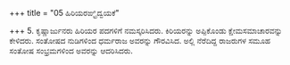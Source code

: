 +++
title = "05 ಹಿರಿಯರಙ್ಘ್ರಿದ್ವಯಕೆ"

+++
5. ಕೃಷ್ಣಾರ್ಜುನರು ಹಿರಿಯರ ಪದಗಳಿಗೆ ನಮಸ್ಕರಿಸಿದರು. ಕಿರಿಯರನ್ನು ಅಪ್ಪಿಕೊಂಡು ಕ್ಷೇಮಸಮಾಚಾರವನ್ನು ಕೇಳಿದರು. ಸಂತೋಷದ ನುಡಿಗಳಿಂದ ಧರ್ಮರಾಜ ಅವರನ್ನು ಗೌರವಿಸಿದ. ಅಲ್ಲಿ ನೆರೆದಿದ್ದ ರಾಜರುಗಳ ಸಮೂಹ ಸಂತೋಷ ಸಂಭ್ರಮಗಳಿಂದ ಅವರನ್ನು ಆದರಿಸಿದರು.